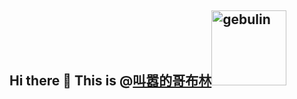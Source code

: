 ## Hi there 👋 This is @[叫嚣的哥布林](https://142016.xyz/)<img src="https://i0.hdslb.com/bfs/article/757170ef94fbbfc780401145e51bcdd0a0668b20.gif@480w_480h.avif" alt="gebulin" width="120"/>




<!--
**qiqiuge/qiqiuge** is a ✨ _special_ ✨ repository because its `README.md` (this file) appears on your GitHub profile.

Here are some ideas to get you started:

- 🔭 I’m currently working on ...
- 🌱 I’m currently learning ...
- 👯 I’m looking to collaborate on ...
- 🤔 I’m looking for help with ...
- 💬 Ask me about ...
- 📫 How to reach me: ...
- 😄 Pronouns: ...
- ⚡ Fun fact: ...
-->
